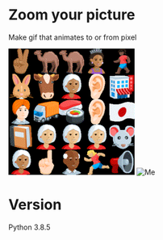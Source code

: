 # Zoom your picture
Make gif that animates to or from pixel 

![Me](modules/static/megif.gif)
![Me](modules/static/suerman.gif)

# Version
Python 3.8.5



